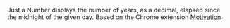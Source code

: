 Just a Number displays the number of years, as a decimal, elapsed since the midnight of the given day. Based on the Chrome extension [Motivation](https://chrome.google.com/webstore/detail/motivation/ofdgfpchbidcgncgfpdlpclnpaemakoj?hl=en).
